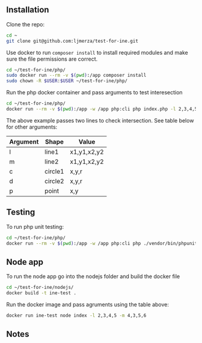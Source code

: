 ## Installation

Clone the repo:

```bash
cd ~
git clone git@github.com:ljmerza/test-for-ine.git
```

Use docker to run `composer install` to install required modules and make sure the file permissions are correct.

```bash
cd ~/test-for-ine/php/
sudo docker run --rm -v $(pwd):/app composer install
sudo chown -R $USER:$USER ~/test-for-ine/php/
```

Run the php docker container and pass arguments to test interesection

```bash
cd ~/test-for-ine/php/
docker run --rm -v $(pwd):/app -w /app php:cli php index.php -l 2,3,4,5 -m 4,3,5,6
```

The above example passes two lines to check intersection. See table below for other arguments:

| Argument | Shape   | Value       |
|----------|---------|-------------|
| l        | line1   | x1,y1,x2,y2  |
| m        | line2   | x1,y1,x2,y2 |
| c        | circle1 | x,y,r       |
| d        | circle2 | x,y,r       |
| p        | point   | x,y         |


## Testing
To run php unit testing:

```bash
cd ~/test-for-ine/php/
docker run --rm -v $(pwd):/app -w /app php:cli php ./vendor/bin/phpunit tests/
```

## Node app

To run the node app go into the nodejs folder and build the docker file

```bash
cd ~/test-for-ine/nodejs/
docker build -t ine-test .
```

Run the docker image and pass agruments using the table above:

```bash
docker run ine-test node index -l 2,3,4,5 -m 4,3,5,6
```


## Notes

